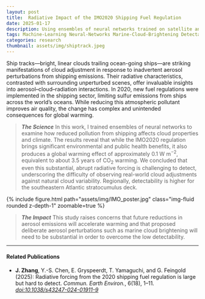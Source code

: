 ```yaml
---
layout: post
title:  Radiative Impact of the IMO2020 Shipping Fuel Regulation
date: 2025-01-17
description: Using ensembles of neural networks trained on satellite and reanalysis to quantify the radiative impact of the 2020 global shipping fuel sulfur regulation (IMO2020).
tags: Machine-Learning Neural-Networks Marine-Cloud-Brightening Detectability
categories: research
thumbnail: assets/img/shiptrack.jpeg
---
```


Ship tracks—bright, linear clouds trailing ocean-going ships—are striking manifestations of cloud adjustment in response to inadvertent aerosol perturbations from shipping emissions. Their radiative characteristics, contrasted with surrounding unperturbed scenes, offer invaluable insights into aerosol–cloud–radiation interactions. In 2020, new fuel regulations were implemented in the shipping sector, limiting sulfur emissions from ships across the world’s oceans. While reducing this atmospheric pollutant improves air quality, the change has complex and unintended consequences for global warming.

> **_The Science_**
In this work, I trained ensembles of neural networks to examine how reduced pollution from shipping affects cloud properties and climate. The results reveal that while the IMO2020 regulation brings significant environmental and public health benefits, it also produces a global warming effect of approximately 0.1 W m<sup>−2</sup>, equivalent to about 3.5 years of CO<sub>2</sub> warming. We concluded that even this substantial, abrupt radiative forcing is challenging to detect, underscoring the difficulty of observing real-world cloud adjustments against natural cloud variability. Regionally, detectability is higher for the southeastern Atlantic stratocumulus deck. 

<div class="row mt-3">
    <div class="col-sm mt-3 mt-md-0">
        {% include figure.html path="assets/img/IMO_poster.jpg" class="img-fluid rounded z-depth-1" zoomable=true %}
    </div>
</div>

> **_The Impact_** This study raises concerns that future reductions in aerosol emissions will accelerate warming and that proposed deliberate aerosol perturbations such as marine cloud brightening will need to be substantial in order to overcome the low detectability.
<hr>

#### Related Publications
- **J. Zhang**, Y.-S. Chen, E. Gryspeerdt, T. Yamaguchi, and G. Feingold (2025): Radiative forcing from the 2020 shipping fuel regulation is large but hard to detect. _Commun. Earth Environ._, 6(18), 1–11. [*doi:10.1038/s43247-024-01911-9*](https://doi.org/10.1038/s43247-024-01911-9)


